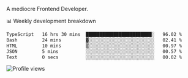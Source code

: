 A mediocre Frontend Developer.

📊 Weekly development breakdown
<!--START_SECTION:waka-->

```txt
TypeScript   16 hrs 30 mins  ████████████████████████░   96.02 %
Bash         24 mins         ▓░░░░░░░░░░░░░░░░░░░░░░░░   02.41 %
HTML         10 mins         ▒░░░░░░░░░░░░░░░░░░░░░░░░   00.97 %
JSON         5 mins          ░░░░░░░░░░░░░░░░░░░░░░░░░   00.57 %
Text         0 secs          ░░░░░░░░░░░░░░░░░░░░░░░░░   00.02 %
```

<!--END_SECTION:waka-->

<img src="https://gpvc.arturio.dev/iqbalfasri" alt="Profile views"/>
